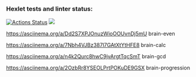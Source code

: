 ### Hexlet tests and linter status:
[![Actions Status](https://github.com/Yagamama/python-project-49/actions/workflows/hexlet-check.yml/badge.svg)](https://github.com/Yagamama/python-project-49/actions)
<a href="https://codeclimate.com/github/Yagamama/python-project-49/maintainability"><img src="https://api.codeclimate.com/v1/badges/b0d1a8541e86b4fab3fa/maintainability" /></a>

https://asciinema.org/a/Dd2S7XPJOnuzWioOOUvnDj5mU brain-even

https://asciinema.org/a/7Nbh4VJBz387l7GAtXtYtHFE8 brain-calc

https://asciinema.org/a/n4k2Qurc8hwC9jvArgtTqcSmT brain-gcd

https://asciinema.org/a/2OzbRr8YSEOLPrtPOKuDE9GSX brain-progression
